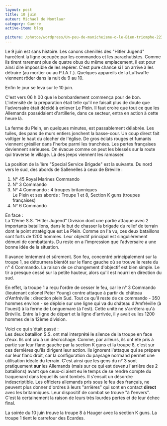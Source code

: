 ```yaml
---
layout: post
title: 10 juin
auteur: Michael de Montlaur
category: Guerre
active-item: blog

picture: /photos/wordpress/Un-peu-de-manicheisme-o-le-Bien-triomphe-223x300.jpg
---
```

>
Le 9 juin est sans histoire. Les canons chenillés des "Hitler Jugend" harcèlent la ligne occupée par les commandos et les parachutistes. Comme ils tirent rarement plus de quatre obus du même emplacement, il est pour ainsi dire impossible de les repérer. C'est pure chance si l'on arrive à les détruire (au mortier ou au P.I.A.T.). Quelques appareils de la Luftwaffe viennent rôder dans la nuit du 9 au 10.
>
Enfin le jour se leva sur le 10 juin.
>
<!--more-->
>
C'est vers 06 h 00 que le bombardement commença pour de bon. L'intensité de la préparation était telle qu'il ne faisait plus de doute que l'adversaire était décidé à enlever Le Plein. Il faut croire que tout ce que les Allemands possédaient d'artillerie, dans ce secteur, entra en action à cette heure là.
>
La ferme du Plein, en quelques minutes, est passablement délabrée. Les tuiles, des pans de murs entiers jonchent la basse-cour. Un coup direct fait voltiger le haut du clocher de l'église. De gros éclats rouges et fumants viennent grésiller dans l'herbe parmi les tranchées. Les pertes françaises deviennent sérieuses. On évacue comme on peut les blessés sur la route qui traverse le village. Là des jeeps viennent les ramasser.
>
La position de la 1ère "Special Service Brigade" est la suivante. Du nord vers le sud, des abords de Sallenelles à ceux de Bréville :
>
1. N° 45 Royal Marines Commando
2. N° 3 Commando
3. N° 4 Commando : 4 troupes britanniques  
	Le Plein et ses abords : Troupe 1 et 8, Section K guns (troupes françaises)
4. N° 6 Commando
>
En face :  
La 12ème S.S. "Hitler Jugend" Division dont une partie attaque avec 2 importants bataillons, dans le but de chasser la brigade du relief de terrain dont le point stratégique est Le Plein. Comme on l'a vu, ces deux bataillons sont forts de 1200 hommes. Leur objectif principal est singulièrement démuni de combattants. Du reste on a l'impression que l'adversaire a une bonne idée de la situation.
>
Il avance lentement et sûrement. Son feu, concentré principalement sur la troupe 1, se détournera bientôt sur le flanc gauche où se trouve le reste du n° 4 Commando. La raison de ce changement d'objectif est bien simple. Le tir a presque cessé sur la petite hauteur, alors qu'il est nourri en direction du sud.
>
En effet, la troupe 1 a reçu l'ordre de cesser le feu, car le n° 3 Commando (lieutenant colonel Peter Young) contre attaque à partir du château d'Amfréville : direction plein Sud. Tout ce qu'il reste de ce commando - 350 hommes environ - se déploie sur une ligne qui va du château d'Amfréville (à l'ouest) à la ferme de Longuemare (à l'est). Cette unité ne s'arrêtera qu'à Bréville. Entre la ligne de départ et la ligne d'arrivée, il y avait eu les 1200 hommes de la 12ème division.
>
Voici ce qui s'était passé :  
Les deux bataillon S.S. ont mal interprété le silence de la troupe en face d'eux. Ils ont cru à un décrochage. Comme, par ailleurs, ils ont été pris à partie sur leur flanc gauche par la section K guns et la troupe 8, c'est sur ces dernières qu'ils dirigent leur action. Ils ignorent l'attaque qui se prépare sur leur flanc droit, car la configuration du paysage normand permet une utilisation idéale du terrain. C'est ainsi que les gens du n° 3 sont pratiquement <strong>sur </strong>les Allemands (mais sur ce qui est devenu l'arrière des 2 bataillons) avant que ceux-ci aient eu le temps de se rendre compte du traquenard dans lequel ils sont tombés. Il s'ensuit un désordre indescriptible. Les officiers allemands pris sous le feu des français, ne peuvent plus donner d'ordres à leurs "arrières" qui sont en contact <strong>direct </strong>avec les britanniques. Leur dispositif de combat se trouve "à l'envers". C'est là certainement la raison de leurs très lourdes pertes et de leur échec final.
>
La soirée du 10 juin trouve la troupe 8 à Hauger avec la section K guns. La troupe 1 tient le carrefour des Ecardes.
